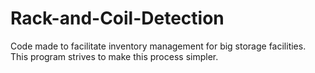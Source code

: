 # Rack-and-Coil-Detection
Code made to facilitate inventory management for big storage facilities. This program strives to make this process simpler.
